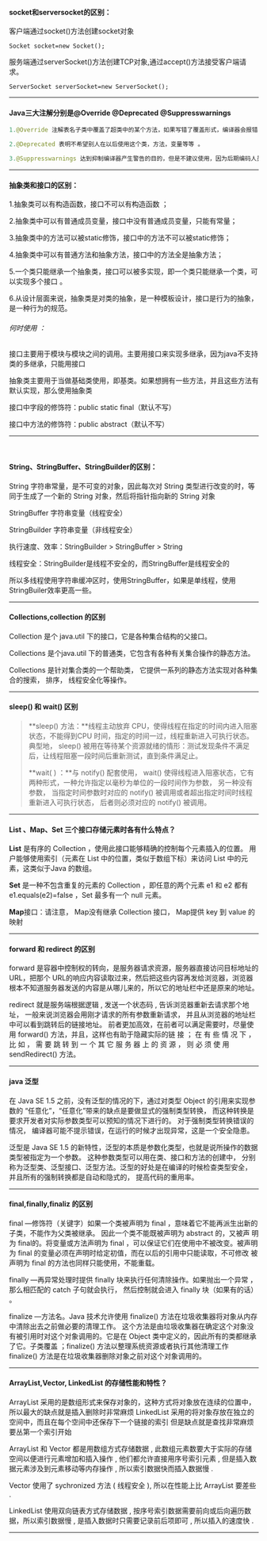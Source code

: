 #### socket和serversocket的区别：

客户端通过socket()方法创建socket对象 

```
Socket socket=new Socket();
```

服务端通过serverSocket()方法创建TCP对象,通过accept()方法接受客户端请求。

```
ServerSocket serverSocket=new ServerSocket();
```



------



#### Java三大注解分别是@Override @Deprecated @Suppresswarnings 

```java
1.@Override 注解表名子类中覆盖了超类中的某个方法，如果写错了覆盖形式，编译器会报错 。

2.@Deprecated 表明不希望别人在以后使用这个类，方法，变量等等 。

3.@Suppresswarnings 达到抑制编译器产生警告的目的，但是不建议使用，因为后期编码人员看不懂编译器提示的警告，不能更好的选择更好的类去完成任务。
```

------



#### 抽象类和接口的区别：

  1.抽象类可以有构造函数，接口不可以有构造函数 ；

  2.抽象类中可以有普通成员变量，接口中没有普通成员变量，只能有常量；

  3.抽象类中的方法可以被static修饰，接口中的方法不可以被static修饰；

  4.抽象类中可以有普通方法和抽象方法，接口中的方法全是抽象方法；

  5.一个类只能继承一个抽象类，接口可以被多实现，即一个类只能继承一个类，可以实现多个接口 。

  6.从设计层面来说，抽象类是对类的抽象，是一种模板设计，接口是行为的抽象，是一种行为的规范。

  ###### 何时使用 ：

  接口主要用于模块与模块之间的调用。主要用接口来实现多继承，因为java不支持类的多继承，只能用接口 

  抽象类主要用于当做基础类使用，即基类。如果想拥有一些方法，并且这些方法有默认实现，那么使用抽象类





接口中字段的修饰符：public static final（默认不写）

接口中方法的修饰符：public abstract（默认不写）

------


​	

#### String、StringBuffer、StringBuilder的区别：

String 字符串常量，是不可变的对象，因此每次对 String 类型进行改变的时，等同于生成了一个新的 String 对象，然后将指针指向新的 String 对象

 StringBuffer 字符串变量（线程安全）

 StringBuilder 字符串变量（非线程安全）

执行速度、效率：StringBuilder > StringBuffer > String

线程安全：StringBuilder是线程不安全的，而StringBuffer是线程安全的

所以多线程使用字符串缓冲区时，使用StringBuffer，如果是单线程，使用StringBuiler效率更高一些。
	
	

------

#### Collections,collection 的区别

Collection 是个 java.util 下的接口，它是各种集合结构的父接口。

Collections 是个java.util 下的普通类，它包含有各种有关集合操作的静态方法。

 Collections 是针对集合类的一个帮助类， 它提供一系列的静态方法实现对各种集合的搜索， 排序， 线程安全化等操作。	

------

#### sleep() 和 wait() 区别

> **sleep() 方法：**线程主动放弃 CPU，使得线程在指定的时间内进入阻塞状态，不能得到CPU 时间，指定的时间一过，线程重新进入可执行状态。典型地， sleep() 被用在等待某个资源就绪的情形：测试发现条件不满足后，让线程阻塞一段时间后重新测试，直到条件满足止。
>
> **wait( ) ：**与 notify() 配套使用， wait() 使得线程进入阻塞状态，它有两种形式，一种允许指定以毫秒为单位的一段时间作为参数， 另一种没有参数， 当指定时间参数时对应的 notify() 被调用或者超出指定时间时线程重新进入可执行状态， 后者则必须对应的 notify() 被调用。

------

#### List 、Map、Set 三个接口存储元素时各有什么特点？

**List** 是有序的 Collection ，使用此接口能够精确的控制每个元素插入的位置。 用户能够使用索引（元素在 List 中的位置，类似于数组下标）来访问 List 中的元素，这类似于Java 的数组。

**Set** 是一种不包含重复的元素的 Collection ，即任意的两个元素 e1 和 e2 都有e1.equals(e2)=false ，Set 最多有一个 null 元素。

**Map**接口：请注意， Map没有继承 Collection 接口， Map提供 key 到 value 的映射

------

#### forward 和 redirect 的区别

forward 是容器中控制权的转向，是服务器请求资源，服务器直接访问目标地址的 URL，把那个 URL的响应内容读取过来，然后把这些内容再发给浏览器，浏览器根本不知道服务器发送的内容是从哪儿来的，所以它的地址栏中还是原来的地址。

 redirect 就是服务端根据逻辑 , 发送一个状态码 , 告诉浏览器重新去请求那个地址， 一般来说浏览器会用刚才请求的所有参数重新请求， 并且从浏览器的地址栏中可以看到跳转后的链接地址。 前者更加高效，在前者可以满足需要时，尽量使用 forward() 方法，并且，这样也有助于隐藏实际的链 接 ； 在 有 些 情 况 下 ， 比 如 ， 需 要 跳 转 到 一 个 其 它 服 务 器 上 的 资 源 ， 则 必 须 使 用sendRedirect() 方法。

------

#### java 泛型

在 Java SE 1.5 之前，没有泛型的情况的下，通过对类型 Object 的引用来实现参数的 “任意化”，“任意化”带来的缺点是要做显式的强制类型转换， 而这种转换是要求开发者对实际参数类型可以预知的情况下进行的。 对于强制类型转换错误的情况， 编译器可能不提示错误，在运行的时候才出现异常，这是一个安全隐患。

泛型是 Java SE 1.5 的新特性，泛型的本质是参数化类型，也就是说所操作的数据类型被指定为一个参数。 这种参数类型可以用在类、接口和方法的创建中， 分别称为泛型类、泛型接口、泛型方法。泛型的好处是在编译的时候检查类型安全， 并且所有的强制转换都是自动和隐式的， 提高代码的重用率。

------

#### final,finally,finaliz 的区别

final —修饰符（关键字）如果一个类被声明为 final ，意味着它不能再派生出新的子类，不能作为父类被继承。 因此一个类不能既被声明为 abstract 的，又被声 明为 final的。将变量或方法声明为 final ，可以保证它们在使用中不被改变。被声明为 final 的变量必须在声明时给定初值，而在以后的引用中只能读取，不可修改 被声明为 final 的方法也同样只能使用，不能重载。

finally —再异常处理时提供 finally 块来执行任何清除操作。如果抛出一个异常 ，那么相匹配的 catch 子句就会执行， 然后控制就会进入 finally 块（如果有的话） 。

 finalize —方法名。Java 技术允许使用 finalize() 方法在垃圾收集器将对象从内存中清除出去之前做必要的清理工作。 这个方法是由垃圾收集器在确定这个对象没有被引用时对这个对象调用的。它是在 Object 类中定义的，因此所有的类都继承了它。子类覆盖 ；finalize() 方法以整理系统资源或者执行其他清理工作 finalize() 方法是在垃圾收集器删除对象之前对这个对象调用的。

------

#### ArrayList,Vector, LinkedList 的存储性能和特性？

ArrayList 采用的是数组形式来保存对象的，这种方式将对象放在连续的位置中，所以最大的缺点就是插入删除时非常麻烦 LinkedList 采用的将对象存放在独立的空间中，而且在每个空间中还保存下一个链接的索引 但是缺点就是查找非常麻烦 要丛第一个索引开始

ArrayList 和 Vector 都是用数组方式存储数据 , 此数组元素数要大于实际的存储空间以便进行元素增加和插入操作 , 他们都允许直接用序号索引元素 , 但是插入数据元素涉及到元素移动等内存操作 , 所以索引数据快而插入数据慢 . 

Vector 使用了 sychronized 方法 ( 线程安全 ), 所以在性能上比 ArrayList 要差些 . 

LinkedList 使用双向链表方式存储数据 , 按序号索引数据需要前向或后向遍历数据，所以索引数据慢 , 是插入数据时只需要记录前后项即可 , 所以插入的速度快 . 

------

